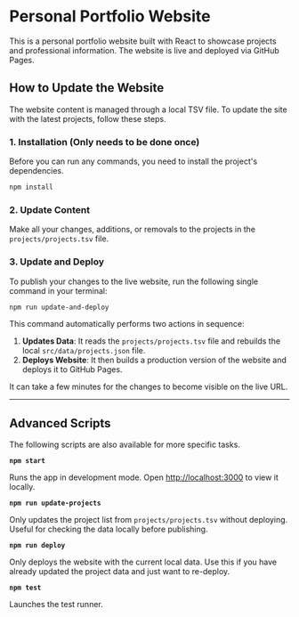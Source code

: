# Personal Portfolio Website

This is a personal portfolio website built with React to showcase projects and professional information. The website is live and deployed via GitHub Pages.

## How to Update the Website

The website content is managed through a local TSV file. To update the site with the latest projects, follow these steps.

### 1. Installation (Only needs to be done once)
Before you can run any commands, you need to install the project's dependencies.
```bash
npm install
```

### 2. Update Content
Make all your changes, additions, or removals to the projects in the `projects/projects.tsv` file.

### 3. Update and Deploy
To publish your changes to the live website, run the following single command in your terminal:
```bash
npm run update-and-deploy
```
This command automatically performs two actions in sequence:
1.  **Updates Data**: It reads the `projects/projects.tsv` file and rebuilds the local `src/data/projects.json` file.
2.  **Deploys Website**: It then builds a production version of the website and deploys it to GitHub Pages.

It can take a few minutes for the changes to become visible on the live URL.

---

## Advanced Scripts

The following scripts are also available for more specific tasks.

**`npm start`**

Runs the app in development mode. Open [http://localhost:3000](http://localhost:3000) to view it locally.

**`npm run update-projects`**

Only updates the project list from `projects/projects.tsv` without deploying. Useful for checking the data locally before publishing.

**`npm run deploy`**

Only deploys the website with the current local data. Use this if you have already updated the project data and just want to re-deploy.

**`npm test`**

Launches the test runner.
